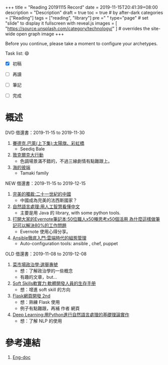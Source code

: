 +++
title = "Reading 20191115 Record"
date = 2019-11-15T20:41:39+08:00
description = "Description"
draft = true
toc = true  # by after-dark
categories = ["Reading"]
tags = ["reading", "library"]
pre ="<i class='fa fa-file'></i> "
type="page" # set "slide" to display it fullscreen with reveal.js
images = [
  "https://source.unsplash.com/category/technology/"
] # overrides the site-wide open graph image
+++

Before you continue, please take a moment to configure your archetypes.


<!--more-->

Task list: :smile:

- [x] 初稿
- [ ] 再讀
- [ ] 筆記
- [ ] 完成



# 概述

    

DVD  借還書：2019-11-15 to 2019-11-30

1. [賽德克.巴萊(上下集):太陽旗、彩虹橋](http://library.ylccb.gov.tw/bookDetail.do?id=379109)
    * Seediq Bale
1. [敦克爾克大行動](http://library.ylccb.gov.tw/bookDetail.do?id=541833)
    * 色調場景滿不錯的，不過三線劇情有點難跟上。
1. [海的彼端](http://library.ylccb.gov.tw/bookDetail.do?id=515154)
    * Tamaki family

NEW  借還書：2019-11-15 to 2019-12-15

1. [完美的獨裁:二十一世紀的中國](http://library.ylccb.gov.tw/bookDetail.do?id=543587)
    * 中國成為完美的法西斯國家？
1. [自然語言處理:用人工智慧看懂中文](http://library.ylccb.gov.tw/bookDetail.do?id=549916)
    * 主要是用 Java 的 library, with some python tools.
1. [打開大家的Evernote筆記本:50位職人x50種思考x50個活用 為什麼這樣做筆記可以解決80%的工作問題](http://library.ylccb.gov.tw/bookDetail.do?id=523019)
    * Evernote 使用心得分享。
1. [Ansible徹底入門:雲端時代的組態管理](http://library.ylccb.gov.tw/bookDetail.do?id=537911)
    * Auto-configuration tools: ansible , chef, puppet

OLD 借還書：2019-11-08 to 2019-12-08

1. [菜市場政治學:選舉專號](http://library.ylccb.gov.tw/bookDetail.do?id=558141)
    * 想：了解政治學的一些概念 
    * 有趣的文章，but...
1. [Soft Skills軟實力:軟體開發人員的生存手册](http://library.ylccb.gov.tw/bookDetail.do?id=537912)
    * 想：增進 soft skill 的方向 
1. [Flask網頁開發 2nd](http://library.ylccb.gov.tw/bookDetail.do?id=556889)
    * 想：熟練 Flask 使用 
    * 例子有點難跟，再補 作者 網頁
1. [Deep Learning:用Python進行自然語言處理的基礎理論實作](http://library.ylccb.gov.tw/bookDetail.do?id=565687)
    * 想：了解 NLP 的使用 



# 參考連結

1. [Eng-doc](http://daringfireball.net/projects/markdown/syntax)


[google]: https://www.google.com "Search Engine"
